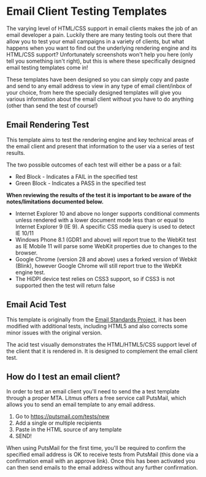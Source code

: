 Email Client Testing Templates
====================

The varying level of HTML/CSS support in email clients makes the job of an email developer a pain. Luckily there are many testing tools out there that allow you to test your email campaigns in a variety of clients, but what happens when you want to find out the underlying rendering engine and its HTML/CSS support? Unfortunately screenshots won't help you here (only tell you something isn't right), but this is where these specifically designed email testing templates come in!

These templates have been designed so you can simply copy and paste and send to any email address to view in any type of email client/inbox of your choice, from here the specially designed templates will give you various information about the email client without you have to do anything (other than send the test of course!)

## Email Rendering Test

This template aims to test the rendering engine and key technical areas of the email client and present that information to the user via a series of test results.

The two possible outcomes of each test will either be a pass or a fail:

* Red Block - Indicates a FAIL in the specified test
* Green Block - Indicates a PASS in the specified test

**When reviewing the results of the test it is important to be aware of the notes/limitations documented below.**

* Internet Explorer 10 and above no longer supports conditional comments unless rendered with a lower document mode less than or equal to Internet Explorer 9 (IE 9). A specific CSS media query is used to detect IE 10/11
* Windows Phone 8.1 (GDR1 and above) will report true to the WebKit test as IE Mobile 11 will parse some WebKit properties due to changes to the browser.
* Google Chrome (version 28 and above) uses a forked version of Webkit (Blink), however Google Chrome will still report true to the WebKit engine test.
* The HiDPI device test relies on CSS3 support, so if CSS3 is not supported then the test will return false

## Email Acid Test

This template is originally from the [Email Standards Project](http://www.email-standards.org/acid-test), it has been modified with additional tests, including HTML5 and also corrects some minor issues with the original version.

The acid test visually demonstrates the HTML/HTML5/CSS support level of the client that it is rendered in. It is designed to complement the email client test.

## How do I test an email client?

In order to test an email client you'll need to send the a test template through a proper MTA. Litmus offers a free service call PutsMail, which allows you to send an email template to any email address.

1. Go to https://putsmail.com/tests/new
2. Add a single or multiple recipients
3. Paste in the HTML source of any template
4. SEND!

When using PutsMail for the first time, you'll be required to confirm the specified email address is OK to receive tests from PutsMail (this done via a confirmation email with an approve link). Once this has been activated you can then send emails to the email address without any further confirmation.
